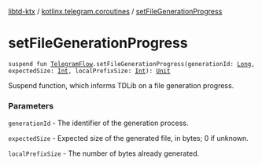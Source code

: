[libtd-ktx](../index.md) / [kotlinx.telegram.coroutines](index.md) / [setFileGenerationProgress](./set-file-generation-progress.md)

# setFileGenerationProgress

`suspend fun `[`TelegramFlow`](../kotlinx.telegram.core/-telegram-flow/index.md)`.setFileGenerationProgress(generationId: `[`Long`](https://kotlinlang.org/api/latest/jvm/stdlib/kotlin/-long/index.html)`, expectedSize: `[`Int`](https://kotlinlang.org/api/latest/jvm/stdlib/kotlin/-int/index.html)`, localPrefixSize: `[`Int`](https://kotlinlang.org/api/latest/jvm/stdlib/kotlin/-int/index.html)`): `[`Unit`](https://kotlinlang.org/api/latest/jvm/stdlib/kotlin/-unit/index.html)

Suspend function, which informs TDLib on a file generation progress.

### Parameters

`generationId` - The identifier of the generation process.

`expectedSize` - Expected size of the generated file, in bytes; 0 if unknown.

`localPrefixSize` - The number of bytes already generated.